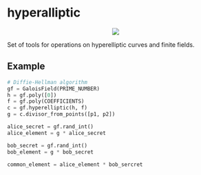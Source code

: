 # hyperalliptic

<div align=center>
  <a href="https://github.com/Skaipi/hyperalliptic/actions/workflows/test.yml"><img src="https://github.com/Skaipi/hyperalliptic/actions/workflows/test.yml/badge.svg"></a>
</div>

Set of tools for operations on hyperelliptic curves and finite fields.

## Example
```python
# Diffie-Hellman algorithm
gf = GaloisField(PRIME_NUMBER)
h = gf.poly([0])
f = gf.poly(COEFFICIENTS)
c = gf.hyperelliptic(h, f)
g = c.divisor_from_points([p1, p2])

alice_secret = gf.rand_int()
alice_element = g * alice_secret

bob_secret = gf.rand_int()
bob_element = g * bob_secret

common_element = alice_element * bob_sercret
```
